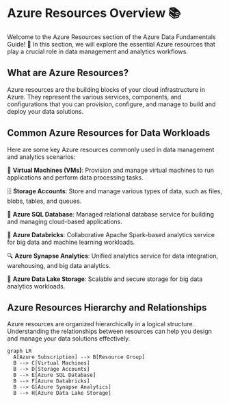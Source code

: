 # Azure Resources Overview 📚

Welcome to the Azure Resources section of the Azure Data Fundamentals Guide! 🌟 In this section, we will explore the essential Azure resources that play a crucial role in data management and analytics workflows.

## What are Azure Resources?

Azure resources are the building blocks of your cloud infrastructure in Azure. They represent the various services, components, and configurations that you can provision, configure, and manage to build and deploy your data solutions.

## Common Azure Resources for Data Workloads

Here are some key Azure resources commonly used in data management and analytics scenarios:

🔧 **Virtual Machines (VMs)**: Provision and manage virtual machines to run applications and perform data processing tasks.

🗄️ **Storage Accounts**: Store and manage various types of data, such as files, blobs, tables, and queues.

💾 **Azure SQL Database**: Managed relational database service for building and managing cloud-based applications.

🚀 **Azure Databricks**: Collaborative Apache Spark-based analytics service for big data and machine learning workloads.

🔍 **Azure Synapse Analytics**: Unified analytics service for data integration, warehousing, and big data analytics.

🌊 **Azure Data Lake Storage**: Scalable and secure storage for big data analytics workloads.

## Azure Resources Hierarchy and Relationships

Azure resources are organized hierarchically in a logical structure. Understanding the relationships between resources can help you design and manage your data solutions effectively.

```mermaid
graph LR
  A[Azure Subscription] --> B[Resource Group]
  B --> C[Virtual Machines]
  B --> D[Storage Accounts]
  B --> E[Azure SQL Database]
  B --> F[Azure Databricks]
  B --> G[Azure Synapse Analytics]
  B --> H[Azure Data Lake Storage]
